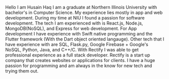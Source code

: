 Hello I am Husain Haq
I am a graduate at Northern Illinois University with bachelor's in Computer Science.
My experience lies mostly in app and web development. During my time at NIU I found a passion for software development. The tech I am experienced with is React.js, Node.js, MongoDB(NoSQL), and Express for web development. For App development I have experience with Swift native programming and the Flutter framework (With the Dart object oriented langauge). 
Other tech that I have experience with are SQL, Flask.py, Google Firebase + Google's NoSQL, Python, Java, and C++/C. 
With Rectify I was able to get professional experience as a full stack developer. 
Rectify is a start up company that creates websites or applications for clients. I have a huge passion for programming and am always in the know for new tech and trying them out. 
